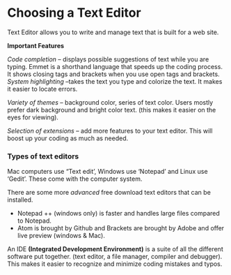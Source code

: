 # Choosing a Text Editor 

Text Editor allows you to write and manage text that is built for a web site.

**Important Features**

*Code completion* – displays possible suggestions of text while you are typing.  Emmet is a shorthand language that speeds up the coding process. It shows closing tags and brackets when you use open tags and brackets.
*System highlighting* –takes the text you type and colorize the text. It makes it easier to locate errors.

*Variety of themes* – background color, series of text color. Users mostly prefer dark background and bright color text. (this makes it easier on the eyes for viewing).

*Selection of extensions* – add more features to your text editor. This will boost up your coding as much as needed.

### Types of text editors

Mac computers use “Text edit’, Windows use ‘Notepad’ and Linux use ‘Gedit’. These come with the computer system.

There are some more *advanced* free download text editors that can be installed.
+ Notepad ++ (windows only) is faster and handles large files compared to Notepad.
+ Atom is brought by Github and Brackets are brought by Adobe and offer live preview (windows & Mac).

An IDE **(Integrated Development Environment)** is a suite of all the different software put
together. (text editor, a file manager, compiler and debugger). This makes it easier to recognize and minimize coding mistakes and typos.


